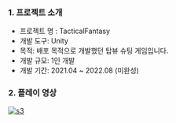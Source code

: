 ### 1. 프로젝트 소개
- 프로젝트 명 : TacticalFantasy
- 개발 도구: Unity
- 목적: 배포 목적으로 개발했던 탑뷰 슈팅 게임입니다.
- 개발 규모: 1인 개발
- 개발 기간: 2021.04 ~ 2022.08 (미완성)

### 2. 플레이 영상
[![s3](https://github.com/PNUHyeonWoo/Tactical_Fantasy/assets/102347501/99809a81-8849-45ad-bcb9-536acb8729d3)](https://www.youtube.com/watch?v=vk26YxUhk6A)
